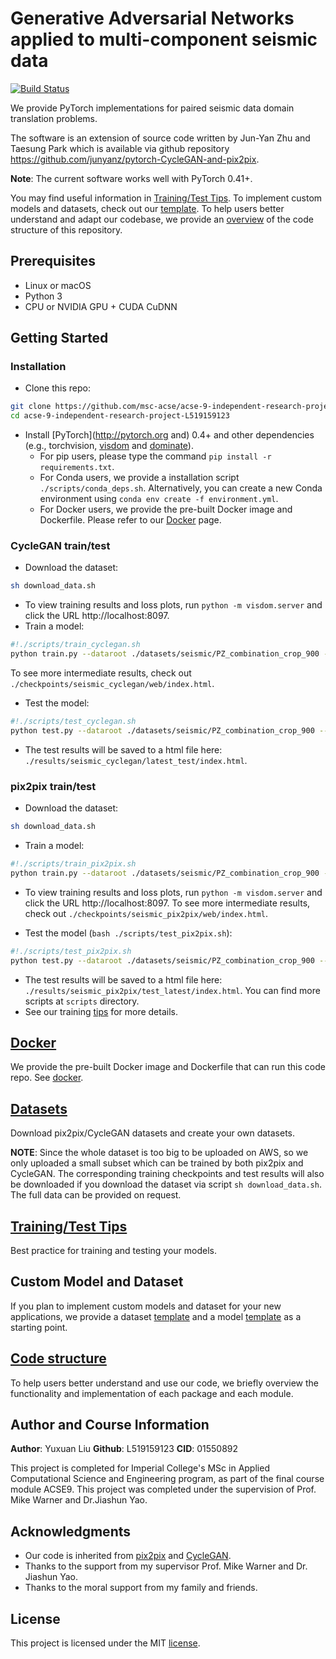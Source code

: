 # Generative Adversarial Networks applied to multi-component seismic data

[![Build Status](https://travis-ci.com/msc-acse/acse-9-independent-research-project-L519159123.svg?branch=master)](https://travis-ci.com/msc-acse/acse-9-independent-research-project-L519159123)

We provide PyTorch implementations for paired seismic data domain translation problems.

The software is an extension of source code written by Jun-Yan Zhu and Taesung Park which is available via github repository https://github.com/junyanz/pytorch-CycleGAN-and-pix2pix. 

**Note**: The current software works well with PyTorch 0.41+.

You may find useful information in [Training/Test Tips](docs/tips.md). To implement custom models and datasets, check out our [template](#custom-model-and-dataset). To help users better understand and adapt our codebase, we provide an [overview](docs/overview.md) of the code structure of this repository.

## Prerequisites
- Linux or macOS
- Python 3
- CPU or NVIDIA GPU + CUDA CuDNN

## Getting Started
### Installation

- Clone this repo:
```bash
git clone https://github.com/msc-acse/acse-9-independent-research-project-L519159123
cd acse-9-independent-research-project-L519159123
```

- Install [PyTorch](http://pytorch.org and) 0.4+ and other dependencies (e.g., torchvision, [visdom](https://github.com/facebookresearch/visdom) and [dominate](https://github.com/Knio/dominate)).
  - For pip users, please type the command `pip install -r requirements.txt`.
  - For Conda users, we provide a installation script `./scripts/conda_deps.sh`. Alternatively, you can create a new Conda environment using `conda env create -f environment.yml`.
  - For Docker users, we provide the pre-built Docker image and Dockerfile. Please refer to our [Docker](docs/docker.md) page.
  
### CycleGAN train/test
- Download the dataset:
```bash
sh download_data.sh
```
- To view training results and loss plots, run `python -m visdom.server` and click the URL http://localhost:8097.
- Train a model:
```bash
#!./scripts/train_cyclegan.sh
python train.py --dataroot ./datasets/seismic/PZ_combination_crop_900 --name seismic_cyclegan --model cycle_gan --input_nc 1 --output_nc 1 --dataset_mode aligned
```
To see more intermediate results, check out `./checkpoints/seismic_cyclegan/web/index.html`.
- Test the model:
```bash
#!./scripts/test_cyclegan.sh
python test.py --dataroot ./datasets/seismic/PZ_combination_crop_900 --name seismic_cyclegan --model cycle_gan --input_nc 1 --output_nc 1 --dataset_mode aligned
```
- The test results will be saved to a html file here: `./results/seismic_cyclegan/latest_test/index.html`.

### pix2pix train/test
- Download the dataset:
```bash
sh download_data.sh
```
- Train a model:
```bash
#!./scripts/train_pix2pix.sh
python train.py --dataroot ./datasets/seismic/PZ_combination_crop_900 --name seismic_pix2pix --model pix2pix --direction AtoB --input_nc 1 --output_nc 1
```
- To view training results and loss plots, run `python -m visdom.server` and click the URL http://localhost:8097. To see more intermediate results, check out  `./checkpoints/seismic_pix2pix/web/index.html`.

- Test the model (`bash ./scripts/test_pix2pix.sh`):
```bash
#!./scripts/test_pix2pix.sh
python test.py --dataroot ./datasets/seismic/PZ_combination_crop_900 --name seismic_pix2pix --model pix2pix --direction AtoB --input_nc 1 --output_nc 1
```
- The test results will be saved to a html file here: `./results/seismic_pix2pix/test_latest/index.html`. You can find more scripts at `scripts` directory.
- See our training [tips](https://github.com/junyanz/pytorch-CycleGAN-and-pix2pix/blob/master/docs/tips.md) for more details.

## [Docker](docs/docker.md)
We provide the pre-built Docker image and Dockerfile that can run this code repo. See [docker](docs/docker.md).

## [Datasets](docs/datasets.md)
Download pix2pix/CycleGAN datasets and create your own datasets.

**NOTE**: Since the whole dataset is too big to be uploaded on AWS, so we only uploaded a small subset which can be trained by both pix2pix and CycleGAN. The corresponding training checkpoints and test results will also be downloaded if you download the dataset via script `sh download_data.sh`. The full data can be provided on request.

## [Training/Test Tips](docs/tips.md)
Best practice for training and testing your models.

## Custom Model and Dataset
If you plan to implement custom models and dataset for your new applications, we provide a dataset [template](data/template_dataset.py) and a model [template](models/template_model.py) as a starting point.

## [Code structure](docs/overview.md)
To help users better understand and use our code, we briefly overview the functionality and implementation of each package and each module.

## Author and Course Information
**Author**: Yuxuan Liu **Github**: L519159123 **CID**: 01550892

This project is completed for Imperial College's MSc in Applied Computational Science and Engineering program, as part of the final course module ACSE9. This project was completed under the supervision of Prof. Mike Warner and Dr.Jiashun Yao.

## Acknowledgments
- Our code is inherited from [pix2pix](https://github.com/junyanz/pytorch-CycleGAN-and-pix2pix) and [CycleGAN](https://github.com/junyanz/pytorch-CycleGAN-and-pix2pix).
- Thanks to the support from my supervisor Prof. Mike Warner and Dr. Jiashun Yao.
- Thanks to the moral support from my family and friends.

## License
This project is licensed under the MIT [license](LICENSE).
